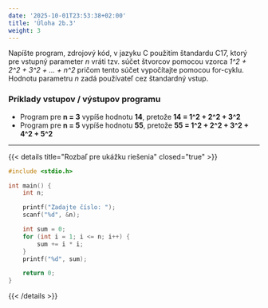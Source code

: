 ```yaml
---
date: '2025-10-01T23:53:38+02:00'
title: 'Úloha 2b.3'
weight: 3
---
```


Napíšte program, zdrojový kód, v jazyku C použitím štandardu C17, ktorý pre vstupný parameter _n_ vráti tzv. súčet štvorcov
pomocou vzorca _1^2 + 2^2 + 3^2 + ... + n^2_ pričom tento súčet vypočítajte pomocou for-cyklu. Hodnotu parametru _n_ zadá
používateľ cez štandardný vstup.

### Príklady vstupov / výstupov programu

- Program pre **n = 3** vypíše hodnotu **14**, pretože **14 = 1^2 + 2^2 + 3^2**
- Program pre **n = 5** vypíše hodnotu **55**, pretože **55 = 1^2 + 2^2 + 3^2 + 4^2 + 5^2**

---

{{< details title="Rozbaľ pre ukážku riešenia" closed="true" >}}

```C
#include <stdio.h>

int main() {
    int n;

    printf("Zadajte číslo: ");
    scanf("%d", &n);

    int sum = 0;
    for (int i = 1; i <= n; i++) {
        sum += i * i;
    }
    printf("%d", sum);

    return 0;
}
```

{{< /details >}}
